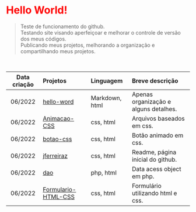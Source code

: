 <h1> <font color="red">Hello World!</font></h1>


> Teste de funcionamento do github.<br> 
> Testando site visando aperfeiçoar e melhorar o controle de versão dos meus códigos.<br>
> Publicando meus projetos, melhorando a organização e compartilhando meus projetos.<br>

<br>

Data criação |                             Projetos                                          | Linguagem    | Breve descrição
:--------:   | :--------                                                                     | :--------    |:-----
06/2022      |<a href="https://github.com/jferreiraz/hello-word">hello-word                  |Markdown, html|Apenas organização e alguns detalhes.
06/2022      |<a href="https://github.com/jferreiraz/Animacao-CSS">Animacao-CSS              |css, html     |Arquivos baseados em css.
06/2022      |<a href="https://github.com/jferreiraz/botao-css">botao-css                    |css, html     |Botão animado em css.
06/2022      |<a href="https://github.com/jferreiraz/jferreiraz">jferreiraz                  |css, html     |Readme, página inicial do github.
06/2022      |<a href="https://github.com/jferreiraz/dao">dao                                |php, html     |Data acess object em php.
06/2022      |<a href="https://github.com/jferreiraz/Formulario-HTML-CSS">Formulario-HTML-CSS|css, html     |Formulário utilizando html e css.
                  
